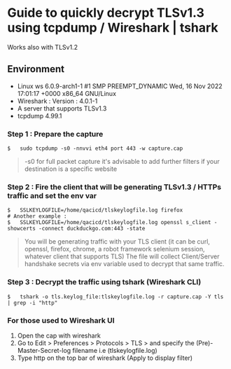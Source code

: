 # Guide to quickly decrypt TLSv1.3 using tcpdump / Wireshark | tshark

Works also with TLSv1.2

## Environment
- Linux ws 6.0.9-arch1-1 #1 SMP PREEMPT_DYNAMIC Wed, 16 Nov 2022 17:01:17 +0000 x86_64 GNU/Linux
- Wireshark : Version         : 4.0.1-1
- A server that supports    TLSv1.3 
- tcpdump 4.99.1

### Step 1 : Prepare the capture
```
$   sudo tcpdump -s0 -nnvvi eth4 port 443 -w capture.cap
```
> -s0 for full packet capture
> it's advisable to add further filters if your destination is a specific 
> website

### Step 2 : Fire the client that will be generating TLSv1.3 / HTTPs traffic and set the env var
```
$   SSLKEYLOGFILE=/home/qacicd/tlskeylogfile.log firefox 
# Another example :
$   SSLKEYLOGFILE=/home/qacicd/tlskeylogfile.log openssl s_client -showcerts -connect duckduckgo.com:443 -state
```
> You will be generating traffic with your TLS client (it can be curl, openssl, firefox, chrome, a robot framework selenium session, whatever client that supports TLS)
> The file will collect Client/Server handshake secrets via env variable used to decrypt that same traffic.

### Step 3 : Decrypt the traffic using tshark (Wireshark CLI)
```
$   tshark -o tls.keylog_file:tlskeylogfile.log -r capture.cap -Y tls | grep -i "http"
```



### For those used to Wireshark UI
1) Open the cap with wireshark 
2) Go to Edit > Preferences > Protocols > TLS > and specify the (Pre)-Master-Secret-log filename i.e (tlskeylogfile.log)
3) Type http on the top bar of wireshark (Apply to display filter)




